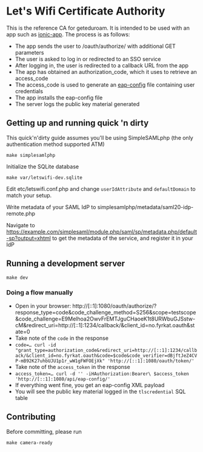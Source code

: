 # Let's Wifi Certificate Authority

This is the reference CA for geteduroam.  It is intended to be used with an app such as [ionic-app](https://github.com/geteduroam/ionic-app).  The process is as follows:

* The app sends the user to /oauth/authorize/ with additional GET parameters
* The user is asked to log in or redirected to an SSO service
* After logging in, the user is redirected to a callback URL from the app
* The app has obtained an authorization_code, which it uses to retrieve an access_code
* The access_code is used to generate an [eap-config](https://tools.ietf.org/html/draft-winter-opsawg-eap-metadata-02) file containing user credentials
* The app installs the eap-config file
* The server logs the public key material generated


## Getting up and running quick 'n dirty

This quick'n'dirty guide assumes you'll be using SimpleSAMLphp (the only authentication method supported ATM)

	make simplesamlphp

Initialize the SQLite database

	make var/letswifi-dev.sqlite

Edit etc/letswifi.conf.php and change `userIdAttribute` and `defaultDomain` to match your setup.

Write metadata of your SAML IdP to simplesamlphp/metadata/saml20-idp-remote.php

Navigate to https://example.com/simplesaml/module.php/saml/sp/metadata.php/default-sp?output=xhtml to get the metadata of the service, and register it in your IdP


## Running a development server

	make dev

### Doing a flow manually

* Open in your browser: http://[::1]:1080/oauth/authorize/?response_type=code&code_challenge_method=S256&scope=testscope&code_challenge=E9Melhoa2OwvFrEMTJguCHaoeK1t8URWbuGJSstw-cM&redirect_uri=http://[::1]:1234/callback/&client_id=no.fyrkat.oauth&state=0
* Take note of the `code` in the response
* `code=… curl -id "grant_type=authorization_code&redirect_uri=http://[::1]:1234/callback/&client_id=no.fyrkat.oauth&code=$code&code_verifier=dBjftJeZ4CVP-mB92K27uhbUJU1p1r_wW1gFWFOEjXk" 'http://[::1]:1080/oauth/token/'`
* Take note of the `access_token` in the response
* `access_token=… curl -d '' -iHAuthorization:Bearer\ $access_token 'http://[::1]:1080/api/eap-config/'`
* If everything went fine, you get an eap-config XML payload
* You will see the public key material logged in the `tlscredential` SQL table


## Contributing

Before committing, please run

	make camera-ready
